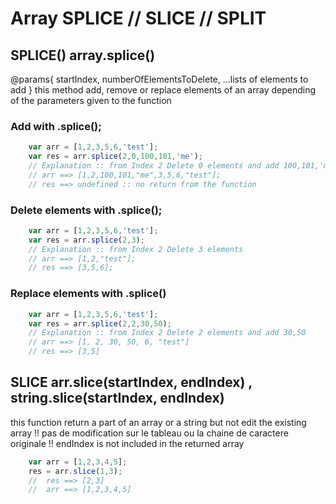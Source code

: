 # Array  SPLICE // SLICE // SPLIT

## SPLICE() array.splice()
@params{
    startIndex,
    numberOfElementsToDelete,
    ...lists of elements to add
}
this method add, remove or replace elements of an array depending of the parameters given to the function
### Add with .splice();
```js
    var arr = [1,2,3,5,6,'test'];
    var res = arr.splice(2,0,100,101,'me');
    // Explanation :: from Index 2 Delete 0 elements and add 100,101,'me'
    // arr ==> [1,2,100,101,"me",3,5,6,"test"];
    // res ==> undefined :: no return from the function
```

### Delete elements with .splice();
```js
    var arr = [1,2,3,5,6,'test'];
    var res = arr.splice(2,3);
    // Explanation :: from Index 2 Delete 3 elements 
    // arr ==> [1,2,"test"];
    // res ==> [3,5,6];
```

### Replace elements with .splice()
```js
    var arr = [1,2,3,5,6,'test'];
    var res = arr.splice(2,2,30,50);
    // Explanation :: from Index 2 Delete 2 elements and add 30,50 
    // arr ==> [1, 2, 30, 50, 6, "test"]
    // res ==> [3,5]
```

## SLICE arr.slice(startIndex, endIndex) , string.slice(startIndex, endIndex)
this function return a part of an array or a string but not edit the existing array
!! pas de modification sur le tableau ou la chaine de caractere originale
!! endIndex is not included in the returned array
```js
    var arr = [1,2,3,4,5];
    res = arr.slice(1,3);
    //  res ==> [2,3]
    //  arr ==> [1,2,3,4,5]
```
